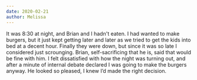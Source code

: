 ```yaml
---
date: 2020-02-21
author: Melissa
---
```

It was 8:30 at night, and Brian and I hadn't eaten. I had wanted to make burgers, but it just kept getting later and later as we tried to get the kids into bed at a decent hour. Finally they were down, but since it was so late I considered just scrounging. Brian, self-sacrificing that he is, said that would be fine with him. I felt dissatisfied with how the night was turning out, and after a minute of internal debate declared I was going to make the burgers anyway. He looked so pleased, I knew I’d made the right decision.